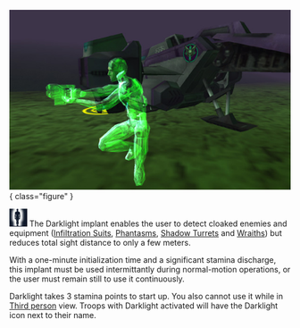 ![A cloaker as seen with Darklight](../images/Darklight.jpg){ class="figure" }

![](../images/Darklight.gif) The Darklight implant enables the user to detect cloaked enemies and equipment
([Infiltration Suits](../armor/Infiltration_Suit.md),
[Phantasms](../vehicles/Phantasm.md),
[Shadow Turrets](../weapons/Shadow_Turret.md) and
[Wraiths](../vehicles/Wraith.md)) but reduces total sight distance to only a few
meters.

With a one-minute initialization time and a significant stamina discharge, this
implant must be used intermittantly during normal-motion operations, or the user
must remain still to use it continuously.

Darklight takes 3 stamina points to start up. You also cannot use it while in
[Third person](../terminology/Third_person.md) view. Troops with Darklight
activated will have the Darklight icon next to their name.
